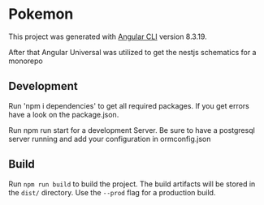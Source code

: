 # Pokemon

This project was generated with [Angular CLI](https://github.com/angular/angular-cli) version 8.3.19.

After that Angular Universal was utilized to get the nestjs schematics for a monorepo

## Development

Run 'npm i dependencies' to get all required packages. If you get errors have a look on the package.json.

Run npm run start for a development Server. Be sure to have a postgresql server running and add your configuration in ormconfig.json


## Build

Run `npm run build` to build the project. The build artifacts will be stored in the `dist/` directory. Use the `--prod` flag for a production build.
